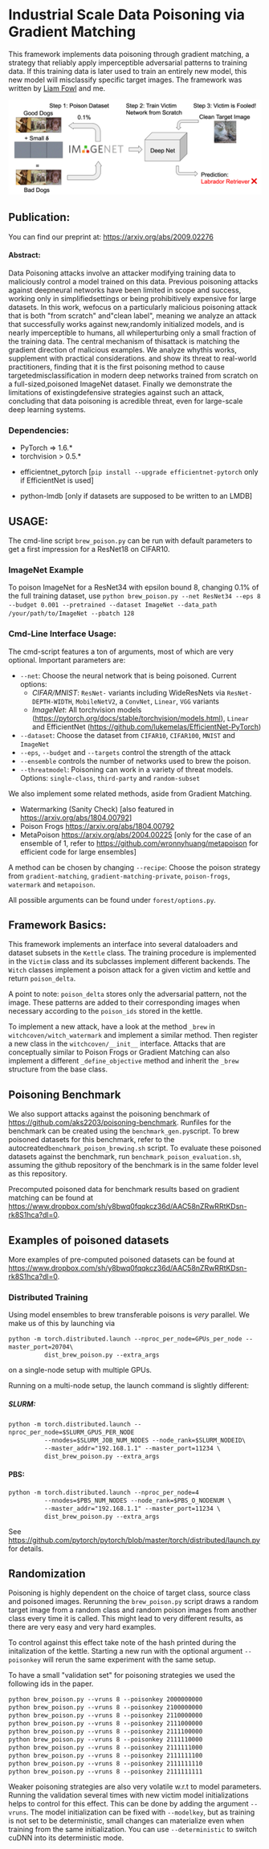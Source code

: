 # Industrial Scale Data Poisoning via Gradient Matching


This framework implements data poisoning through gradient matching, a strategy that reliably apply imperceptible adversarial patterns to training data. If this training data is later used to train an entirely new model, this new model will misclassify specific target images. 
The framework was written by [Liam Fowl](https://github.com/lhfowl) and me.

![Teaser](imgs/pipeline1.png "Poisoning via Gradient Matching")

## Publication:
You can find our preprint at: https://arxiv.org/abs/2009.02276

#### Abstract:
Data Poisoning attacks involve an attacker modifying training data to maliciously control a model trained on this data.  Previous poisoning attacks against deepneural networks have been limited in scope and success, working only in simplifiedsettings or being prohibitively expensive for large datasets.   In this work,  wefocus on a particularly malicious poisoning attack that is both "from scratch" and"clean label", meaning we analyze an attack that successfully works against new,randomly initialized models, and is nearly imperceptible to humans, all whileperturbing only a small fraction of the training data. The central mechanism of thisattack is matching the gradient direction of malicious examples. We analyze whythis works, supplement with practical considerations. and show its threat to real-world practitioners, finding that it is the first poisoning method to cause targetedmisclassification in modern deep networks trained from scratch on a full-sized,poisoned ImageNet dataset.  Finally we demonstrate the limitations of existingdefensive strategies against such an attack, concluding that data poisoning is acredible threat, even for large-scale deep learning systems.


### Dependencies:
* PyTorch => 1.6.*
* torchvision > 0.5.*
- efficientnet_pytorch [```pip install --upgrade efficientnet-pytorch``` only if EfficientNet is used]
* python-lmdb [only if datasets are supposed to be written to an LMDB]


## USAGE:

The cmd-line script ```brew_poison.py``` can be run with default parameters to get a first impression for a ResNet18 on CIFAR10.

### ImageNet Example
To poison ImageNet for a ResNet34 with epsilon bound 8, changing 0.1% of the full training dataset, use
```python brew_poison.py --net ResNet34 --eps 8 --budget 0.001 --pretrained --dataset ImageNet --data_path /your/path/to/ImageNet --pbatch 128 ```

### Cmd-Line Interface Usage:

The cmd-script features a ton of arguments, most of which are very optional. Important parameters are:
* ```--net```: Choose the neural network that is being poisoned. Current options:
    - *CIFAR/MNIST*: ```ResNet-``` variants including WideResNets via ```ResNet-DEPTH-WIDTH```, ```MobileNetV2```, a ```ConvNet```, ```Linear```, ```VGG``` variants
    - *ImageNet*: All torchvision models (https://pytorch.org/docs/stable/torchvision/models.html), ```Linear``` and EfficientNet (https://github.com/lukemelas/EfficientNet-PyTorch)
* ```--dataset```: Choose the dataset from ```CIFAR10```, ```CIFAR100```, ```MNIST``` and ```ImageNet```
* ```--eps```, ```--budget``` and ```--targets``` control the strength of the attack
* ```--ensemble``` controls the number of networks used to brew the poison.
* ```--threatmodel```: Poisoning can work in a variety of threat models. Options: ```single-class```, ```third-party``` and ```random-subset```


We also implement some related methods, aside from Gradient Matching.
* Watermarking (Sanity Check) [also featured in https://arxiv.org/abs/1804.00792]
* Poison Frogs https://arxiv.org/abs/1804.00792
* MetaPoison https://arxiv.org/abs/2004.00225 [only for the case of an ensemble of 1, refer to https://github.com/wronnyhuang/metapoison for efficient code for large ensembles]

A method can be chosen by changing ```--recipe```: Choose the poison strategy from ```gradient-matching```, ```gradient-matching-private```, ```poison-frogs```, ```watermark``` and ```metapoison```.

All possible arguments can be found under ```forest/options.py```.


## Framework Basics:

This framework implements an interface into several dataloaders and dataset subsets in the ```Kettle``` class.
The training procedure is implemented in the ```Victim``` class and its subclasses implement different backends.
The ```Witch``` classes implement a poison attack for a given victim and kettle and return ```poison_delta```.

A point to note: ```poison_delta``` stores only the adversarial pattern, not the image. These patterns are added to their
corresponding images when necessary according to the ```poison_ids``` stored in the kettle.


To implement a new attack, have a look at the method ```_brew``` in ```witchcoven/witch_watermark``` and implement a
similar method. Then register a new class in the ```witchcoven/__init__``` interface. Attacks that are conceptually similar to Poison Frogs or Gradient Matching can also implement a different ```_define_objective``` method and inherit the ```_brew``` structure from the base class.


## Poisoning Benchmark
We also support attacks against the poisoning benchmark of https://github.com/aks2203/poisoning-benchmark. Runfiles for the benchmark can be created using the ```benchmark_gen.py```script. To brew poisoned datasets for this benchmark, refer to the autocreated```benchmark_poison_brewing.sh``` script. To evaluate these poisoned datasets against the benchmark, run ```benchmark_poison_evaluation.sh```, assuming the github repository of the benchmark is in the same folder level as this repository.


Precomputed poisoned data for benchmark results based on gradient matching can be found at https://www.dropbox.com/sh/y8bwq0fqqkcz36d/AAC58nZRwRRtKDsn-rk8S1hca?dl=0.

## Examples of poisoned datasets

More examples of pre-computed poisoned datasets can be found at
https://www.dropbox.com/sh/y8bwq0fqqkcz36d/AAC58nZRwRRtKDsn-rk8S1hca?dl=0.


### Distributed Training

Using model ensembles to brew transferable poisons is *very* parallel. We make us of this by launching via
```
python -m torch.distributed.launch --nproc_per_node=GPUs_per_node --master_port=20704\
          dist_brew_poison.py --extra_args
```
on a single-node setup with multiple GPUs.

Running on a multi-node setup, the launch command is slightly different:
##### SLURM:
```
python -m torch.distributed.launch --nproc_per_node=$SLURM_GPUS_PER_NODE
          --nnodes=$SLURM_JOB_NUM_NODES --node_rank=$SLURM_NODEID\
          --master_addr="192.168.1.1" --master_port=11234 \
          dist_brew_poison.py --extra_args
```

#### PBS:
```
python -m torch.distributed.launch --nproc_per_node=4
          --nnodes=$PBS_NUM_NODES --node_rank=$PBS_O_NODENUM \
          --master_addr="192.168.1.1" --master_port=11234 \
          dist_brew_poison.py --extra_args
```
See https://github.com/pytorch/pytorch/blob/master/torch/distributed/launch.py for details.

## Randomization

Poisoning is highly dependent on the choice of target class, source class and poisoned images. Rerunning the ```brew_poison.py``` script draws a random target image from a random class and random poison images from another class every time it is called. This might lead to very different results, as there are very easy and very hard examples.

To control against this effect take note of the hash printed during the initalization of the kettle. Starting a new run with the optional argument ```--poisonkey``` will rerun the same experiment with the same setup.


To have a small "validation set" for poisoning strategies we used the following ids in the paper.

```
python brew_poison.py --vruns 8 --poisonkey 2000000000
python brew_poison.py --vruns 8 --poisonkey 2100000000
python brew_poison.py --vruns 8 --poisonkey 2110000000
python brew_poison.py --vruns 8 --poisonkey 2111000000
python brew_poison.py --vruns 8 --poisonkey 2111100000
python brew_poison.py --vruns 8 --poisonkey 2111110000
python brew_poison.py --vruns 8 --poisonkey 2111111000
python brew_poison.py --vruns 8 --poisonkey 2111111100
python brew_poison.py --vruns 8 --poisonkey 2111111110
python brew_poison.py --vruns 8 --poisonkey 2111111111
```

Weaker poisoning strategies are also very volatile w.r.t to model parameters. Running the validation several times with new victim model initializations helps to control for this effect. This can be done by adding the argument ```--vruns```.
The model initialization can be fixed with ```--modelkey```, but as training is not set to be deterministic, small changes can materialize even when training from the same initialization. You can use ```--deterministic``` to switch cuDNN into its deterministic mode.
